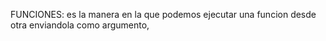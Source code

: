 FUNCIONES<CALLBACK>: es la manera en la que podemos ejecutar una funcion desde otra enviandola como argumento, 